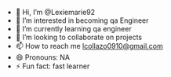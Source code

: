 - 👋 Hi, I’m @Lexiemarie92
- 👀 I’m interested in becoming qa Engineer 
- 🌱 I’m currently learning qa engineer 
- 💞️ I’m looking to collaborate on projects 
- 📫 How to reach me lcollazo0910@gmail.com
- 😄 Pronouns: NA
- ⚡ Fun fact: fast learner

<!---
Lexiemarie92/Lexiemarie92 is a ✨ special ✨ repository because its `README.md` (this file) appears on your GitHub profile.
You can click the Preview link to take a look at your changes.
--->
